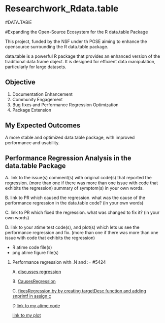 # Researchwork_Rdata.table

#DATA.TABlE

#Expanding the Open-Source Ecosystem for the R data.table Package

This project, funded by the NSF under th POSE aiming to enhance the opensource surrounding the R data.table package.

data.table is a powerful R package that provides an enhanced version of the traditional data.frame object. It is designed for efficient data manipulation, particularly for large datasets.

 ## Objective
 
 1. Documentation Enhancement
 2. Community Engagement
 3. Bug fixes and Performance Regression Optimization
 4. Package Extension

## My Expected Outcomes

A more stable and optimized data.table package, with improved performance and usability.

## Performance Regression Analysis in the data.table Package

A. link to the issue(s) comment(s) with original code(s) that reported the regression. (more than one if there was more than one issue with code that exhibits the regression) summary of symptom(s) in your own words.

B. link to PR which caused the regression. what was the cause of the performance regression in the data.table code? (in your own words)

C. link to PR which fixed the regression. what was changed to fix it? (in your own words)

D. link to your atime test code(s), and plot(s) which lets us see the performance regression and fix. (more than one if there was more than one issue with code that exhibits the regression)
- R atime code file(s) 
- png atime figure file(s)

1. Performance regression with .N and := #5424
   
   A. [discusses regression](https://github.com/Rdatatable/data.table/issues/5424)
   
   B. [CausesRegression](https://github.com/Rdatatable/data.table/pull/4491)
   
   C. [fixesRegression by by creating targetDesc function and adding snprintf in assign.c](https://github.com/Rdatatable/data.table/commit/e793f53466d99f86e70fc2611b708ae8c601a451)

   D.[link to my atime code](https://github.com/DorisAmoakohene/Researchwork_Rdata.table/blob/main/Performance%20regression%20with%235424.Rmd)

   [link to my plot](https://github.com/DorisAmoakohene/Researchwork_Rdata.table/tree/main/atime.list%20plot)



     
